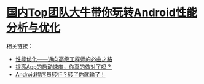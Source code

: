 # [国内Top团队大牛带你玩转Android性能分析与优化](https://coding.imooc.com/class/308.html#Anchor)

相关链接：

- [性能优化——通向高级工程师的必由之路](https://www.imooc.com/article/271497)
- [提高App的启动速度，你真的做对了吗？](https://www.imooc.com/article/281841)
- [Android程序员转行？转了你就输了！](https://www.imooc.com/article/283403)